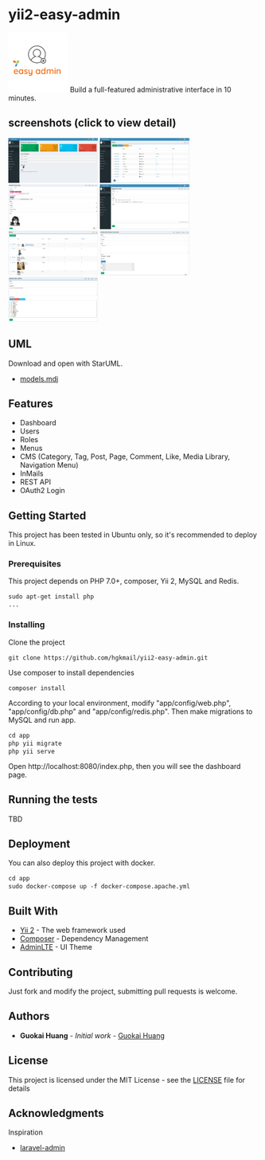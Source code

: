 # yii2-easy-admin
<img src="logo.png?raw=true" alt="yii2-easy-admin" width="120" height="120"/>
Build a full-featured administrative interface in 10 minutes.

## screenshots (click to view detail) 
<p float="left">
  <img src="screenshots/dashboard.png?raw=true" alt="dashboard.png" width="180" height="90"/>
  <img src="screenshots/menus.png?raw=true" alt="menus.png" width="180" height="90"/>
  <img src="screenshots/post-edit-2.png?raw=true" alt="post-edit-2.png" width="180" height="90"/>
  <img src="screenshots/post-edit-1.png?raw=true" alt="post-edit-1.png" width="180" height="90"/>
  <img src="screenshots/media.png?raw=true" alt="media.png" width="180" height="90"/>
  <img src="screenshots/nav-menu.png?raw=true" alt="nav-menu.png" width="180" height="90"/>
  <img src="screenshots/role-edit.png?raw=true" alt="role-edit.png" width="180" height="90"/>
</p>

## UML
Download and open with StarUML.
* [models.mdj](models.mdj?raw=true)

## Features
* Dashboard
* Users
* Roles
* Menus
* CMS (Category, Tag, Post, Page, Comment, Like, Media Library, Navigation Menu) 
* InMails
* REST API
* OAuth2 Login

## Getting Started

This project has been tested in Ubuntu only, so it's recommended to deploy in Linux.

### Prerequisites

This project depends on PHP 7.0+, composer, Yii 2, MySQL and Redis.

```
sudo apt-get install php    
...
```

### Installing

Clone the project

```
git clone https://github.com/hgkmail/yii2-easy-admin.git
```

Use composer to install dependencies

```
composer install
```

According to your local environment, modify "app/config/web.php", "app/config/db.php" and "app/config/redis.php". Then make migrations to MySQL and run app.

```
cd app
php yii migrate
php yii serve
```

Open http://localhost:8080/index.php, then you will see the dashboard page.

## Running the tests

TBD

## Deployment

You can also deploy this project with docker.

```
cd app
sudo docker-compose up -f docker-compose.apache.yml
```

## Built With

* [Yii 2](https://github.com/yiisoft/yii2) - The web framework used
* [Composer](https://github.com/composer/composer) - Dependency Management
* [AdminLTE](https://github.com/almasaeed2010/AdminLTE) - UI Theme

## Contributing

Just fork and modify the project, submitting pull requests is welcome.

## Authors

* **Guokai Huang** - *Initial work* - [Guokai Huang](https://github.com/hgkmail)

## License

This project is licensed under the MIT License - see the [LICENSE](LICENSE) file for details

## Acknowledgments

Inspiration
* [laravel-admin](https://github.com/z-song/laravel-admin)

